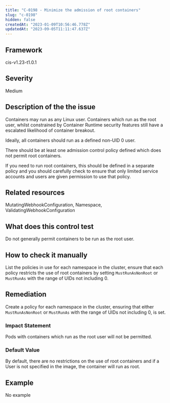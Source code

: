 ```yaml
---
title: "C-0198 - Minimize the admission of root containers"
slug: "c-0198"
hidden: false
createdAt: "2023-01-09T10:56:46.778Z"
updatedAt: "2023-09-05T11:11:47.637Z"
---
```

## Framework
cis-v1.23-t1.0.1
## Severity
Medium
## Description of the the issue
Containers may run as any Linux user. Containers which run as the root user, whilst constrained by Container Runtime security features still have a escalated likelihood of container breakout.

 Ideally, all containers should run as a defined non-UID 0 user.

 There should be at least one admission control policy defined which does not permit root containers.

 If you need to run root containers, this should be defined in a separate policy and you should carefully check to ensure that only limited service accounts and users are given permission to use that policy.
## Related resources
MutatingWebhookConfiguration, Namespace, ValidatingWebhookConfiguration
## What does this control test
Do not generally permit containers to be run as the root user.
## How to check it manually
List the policies in use for each namespace in the cluster, ensure that each policy restricts the use of root containers by setting `MustRunAsNonRoot` or `MustRunAs` with the range of UIDs not including 0.
## Remediation
Create a policy for each namespace in the cluster, ensuring that either `MustRunAsNonRoot` or `MustRunAs` with the range of UIDs not including 0, is set.
### Impact Statement
Pods with containers which run as the root user will not be permitted.
### Default Value
By default, there are no restrictions on the use of root containers and if a User is not specified in the image, the container will run as root.
## Example
No example